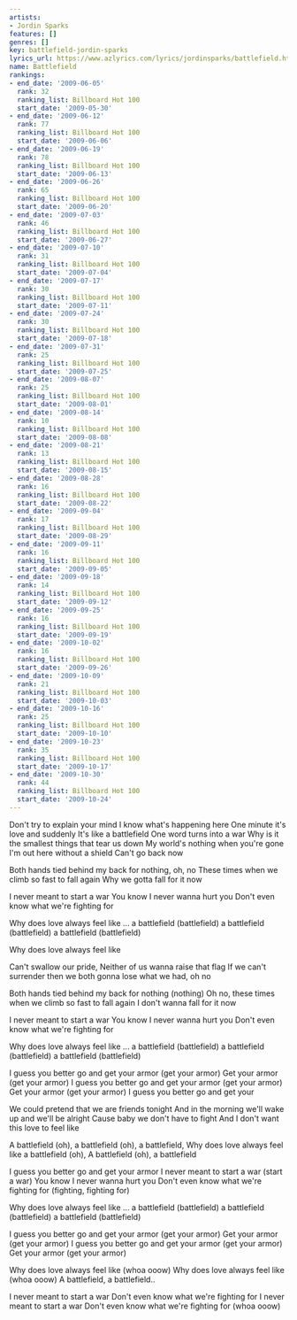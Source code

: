 ```yaml
---
artists:
- Jordin Sparks
features: []
genres: []
key: battlefield-jordin-sparks
lyrics_url: https://www.azlyrics.com/lyrics/jordinsparks/battlefield.html
name: Battlefield
rankings:
- end_date: '2009-06-05'
  rank: 32
  ranking_list: Billboard Hot 100
  start_date: '2009-05-30'
- end_date: '2009-06-12'
  rank: 77
  ranking_list: Billboard Hot 100
  start_date: '2009-06-06'
- end_date: '2009-06-19'
  rank: 78
  ranking_list: Billboard Hot 100
  start_date: '2009-06-13'
- end_date: '2009-06-26'
  rank: 65
  ranking_list: Billboard Hot 100
  start_date: '2009-06-20'
- end_date: '2009-07-03'
  rank: 46
  ranking_list: Billboard Hot 100
  start_date: '2009-06-27'
- end_date: '2009-07-10'
  rank: 31
  ranking_list: Billboard Hot 100
  start_date: '2009-07-04'
- end_date: '2009-07-17'
  rank: 30
  ranking_list: Billboard Hot 100
  start_date: '2009-07-11'
- end_date: '2009-07-24'
  rank: 30
  ranking_list: Billboard Hot 100
  start_date: '2009-07-18'
- end_date: '2009-07-31'
  rank: 25
  ranking_list: Billboard Hot 100
  start_date: '2009-07-25'
- end_date: '2009-08-07'
  rank: 25
  ranking_list: Billboard Hot 100
  start_date: '2009-08-01'
- end_date: '2009-08-14'
  rank: 10
  ranking_list: Billboard Hot 100
  start_date: '2009-08-08'
- end_date: '2009-08-21'
  rank: 13
  ranking_list: Billboard Hot 100
  start_date: '2009-08-15'
- end_date: '2009-08-28'
  rank: 16
  ranking_list: Billboard Hot 100
  start_date: '2009-08-22'
- end_date: '2009-09-04'
  rank: 17
  ranking_list: Billboard Hot 100
  start_date: '2009-08-29'
- end_date: '2009-09-11'
  rank: 16
  ranking_list: Billboard Hot 100
  start_date: '2009-09-05'
- end_date: '2009-09-18'
  rank: 14
  ranking_list: Billboard Hot 100
  start_date: '2009-09-12'
- end_date: '2009-09-25'
  rank: 16
  ranking_list: Billboard Hot 100
  start_date: '2009-09-19'
- end_date: '2009-10-02'
  rank: 16
  ranking_list: Billboard Hot 100
  start_date: '2009-09-26'
- end_date: '2009-10-09'
  rank: 21
  ranking_list: Billboard Hot 100
  start_date: '2009-10-03'
- end_date: '2009-10-16'
  rank: 25
  ranking_list: Billboard Hot 100
  start_date: '2009-10-10'
- end_date: '2009-10-23'
  rank: 35
  ranking_list: Billboard Hot 100
  start_date: '2009-10-17'
- end_date: '2009-10-30'
  rank: 44
  ranking_list: Billboard Hot 100
  start_date: '2009-10-24'
---
```


Don't try to explain your mind
I know what's happening here
One minute it's love and suddenly
It's like a battlefield
One word turns into a war
Why is it the smallest things that tear us down
My world's nothing when you're gone
I'm out here without a shield
Can't go back now

Both hands tied behind my back for nothing, oh, no
These times when we climb so fast to fall again
Why we gotta fall for it now

I never meant to start a war
You know I never wanna hurt you
Don't even know what we're fighting for

Why does love always feel like ...
a battlefield (battlefield)
a battlefield (battlefield)
a battlefield (battlefield)

Why does love always feel like

Can't swallow our pride,
Neither of us wanna raise that flag
If we can't surrender
then we both gonna lose what we had, oh no

Both hands tied behind my back for nothing (nothing)
Oh no, these times when we climb so fast to fall again
I don't wanna fall for it now

I never meant to start a war
You know I never wanna hurt you
Don't even know what we're fighting for

Why does love always feel like ...
a battlefield (battlefield)
a battlefield (battlefield)
a battlefield (battlefield)


I guess you better go and get your armor
(get your armor)
Get your armor (get your armor)
I guess you better go and get your armor
(get your armor)
Get your armor (get your armor)
I guess you better go and get your

We could pretend that we are friends tonight
And in the morning we'll wake up and we'll be alright
Cause baby we don't have to fight
And I don't want this love to feel like

A battlefield (oh), a battlefield (oh), a battlefield,
Why does love always feel like a battlefield (oh),
A battlefield (oh), a battlefield

I guess you better go and get your armor
I never meant to start a war (start a war)
You know I never wanna hurt you
Don't even know what we're fighting for
(fighting, fighting for)

Why does love always feel like ...
a battlefield (battlefield)
a battlefield (battlefield)
a battlefield (battlefield)


I guess you better go and get your armor
(get your armor)
Get your armor (get your armor)
I guess you better go and get your armor
(get your armor)
Get your armor (get your armor)


Why does love always feel like
(whoa ooow)
Why does love always feel like
(whoa ooow)
A battlefield, a battlefield..


I never meant to start a war
Don't even know what we're fighting for
I never meant to start a war
Don't even know what we're fighting for
(whoa ooow)

